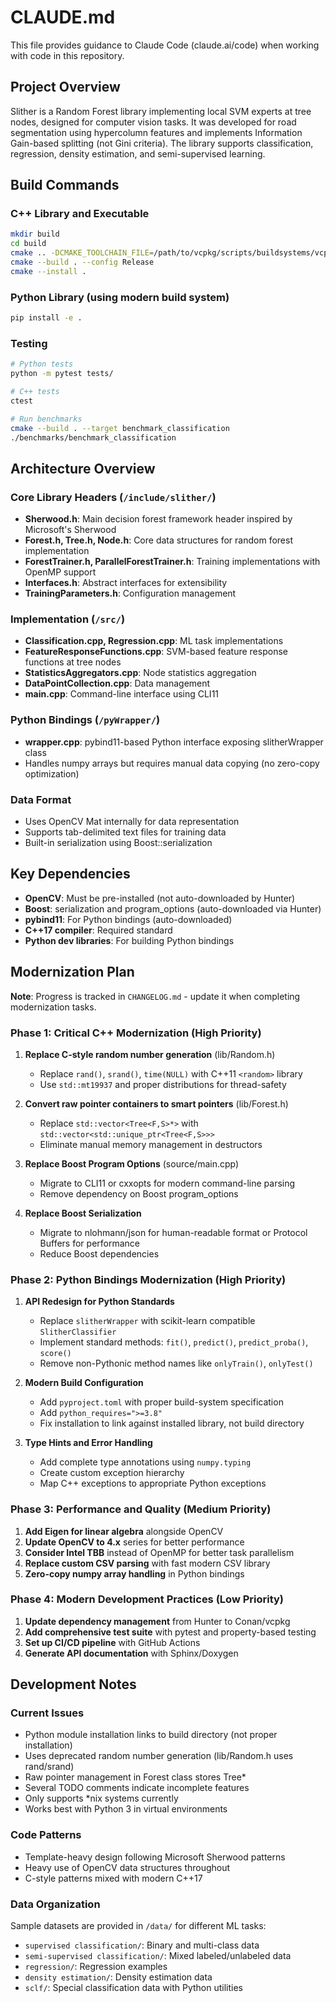 # CLAUDE.md

This file provides guidance to Claude Code (claude.ai/code) when working with code in this repository.

## Project Overview

Slither is a Random Forest library implementing local SVM experts at tree nodes, designed for computer vision tasks. It was developed for road segmentation using hypercolumn features and implements Information Gain-based splitting (not Gini criteria). The library supports classification, regression, density estimation, and semi-supervised learning.

## Build Commands

### C++ Library and Executable
```bash
mkdir build
cd build
cmake .. -DCMAKE_TOOLCHAIN_FILE=/path/to/vcpkg/scripts/buildsystems/vcpkg.cmake
cmake --build . --config Release
cmake --install .
```

### Python Library (using modern build system)
```bash
pip install -e .
```

### Testing
```bash
# Python tests
python -m pytest tests/

# C++ tests
ctest

# Run benchmarks
cmake --build . --target benchmark_classification
./benchmarks/benchmark_classification
```

## Architecture Overview

### Core Library Headers (`/include/slither/`)
- **Sherwood.h**: Main decision forest framework header inspired by Microsoft's Sherwood
- **Forest.h, Tree.h, Node.h**: Core data structures for random forest implementation
- **ForestTrainer.h, ParallelForestTrainer.h**: Training implementations with OpenMP support
- **Interfaces.h**: Abstract interfaces for extensibility
- **TrainingParameters.h**: Configuration management

### Implementation (`/src/`)
- **Classification.cpp, Regression.cpp**: ML task implementations
- **FeatureResponseFunctions.cpp**: SVM-based feature response functions at tree nodes
- **StatisticsAggregators.cpp**: Node statistics aggregation
- **DataPointCollection.cpp**: Data management
- **main.cpp**: Command-line interface using CLI11

### Python Bindings (`/pyWrapper/`)
- **wrapper.cpp**: pybind11-based Python interface exposing slitherWrapper class
- Handles numpy arrays but requires manual data copying (no zero-copy optimization)

### Data Format
- Uses OpenCV Mat internally for data representation
- Supports tab-delimited text files for training data
- Built-in serialization using Boost::serialization

## Key Dependencies
- **OpenCV**: Must be pre-installed (not auto-downloaded by Hunter)
- **Boost**: serialization and program_options (auto-downloaded via Hunter)
- **pybind11**: For Python bindings (auto-downloaded)
- **C++17 compiler**: Required standard
- **Python dev libraries**: For building Python bindings

## Modernization Plan

**Note**: Progress is tracked in `CHANGELOG.md` - update it when completing modernization tasks.

### Phase 1: Critical C++ Modernization (High Priority)
1. **Replace C-style random number generation** (lib/Random.h)
   - Replace `rand()`, `srand()`, `time(NULL)` with C++11 `<random>` library
   - Use `std::mt19937` and proper distributions for thread-safety

2. **Convert raw pointer containers to smart pointers** (lib/Forest.h)
   - Replace `std::vector<Tree<F,S>*>` with `std::vector<std::unique_ptr<Tree<F,S>>>`
   - Eliminate manual memory management in destructors

3. **Replace Boost Program Options** (source/main.cpp)
   - Migrate to CLI11 or cxxopts for modern command-line parsing
   - Remove dependency on Boost program_options

4. **Replace Boost Serialization**
   - Migrate to nlohmann/json for human-readable format or Protocol Buffers for performance
   - Reduce Boost dependencies

### Phase 2: Python Bindings Modernization (High Priority)
1. **API Redesign for Python Standards**
   - Replace `slitherWrapper` with scikit-learn compatible `SlitherClassifier`
   - Implement standard methods: `fit()`, `predict()`, `predict_proba()`, `score()`
   - Remove non-Pythonic method names like `onlyTrain()`, `onlyTest()`

2. **Modern Build Configuration**
   - Add `pyproject.toml` with proper build-system specification
   - Add `python_requires=">=3.8"`
   - Fix installation to link against installed library, not build directory

3. **Type Hints and Error Handling**
   - Add complete type annotations using `numpy.typing`
   - Create custom exception hierarchy
   - Map C++ exceptions to appropriate Python exceptions

### Phase 3: Performance and Quality (Medium Priority)
1. **Add Eigen for linear algebra** alongside OpenCV
2. **Update OpenCV to 4.x** series for better performance
3. **Consider Intel TBB** instead of OpenMP for better task parallelism
4. **Replace custom CSV parsing** with fast modern CSV library
5. **Zero-copy numpy array handling** in Python bindings

### Phase 4: Modern Development Practices (Low Priority)
1. **Update dependency management** from Hunter to Conan/vcpkg
2. **Add comprehensive test suite** with pytest and property-based testing
3. **Set up CI/CD pipeline** with GitHub Actions
4. **Generate API documentation** with Sphinx/Doxygen

## Development Notes

### Current Issues
- Python module installation links to build directory (not proper installation)
- Uses deprecated random number generation (lib/Random.h uses rand/srand)
- Raw pointer management in Forest class stores Tree*
- Several TODO comments indicate incomplete features
- Only supports *nix systems currently
- Works best with Python 3 in virtual environments

### Code Patterns
- Template-heavy design following Microsoft Sherwood patterns
- Heavy use of OpenCV data structures throughout
- C-style patterns mixed with modern C++17

### Data Organization
Sample datasets are provided in `/data/` for different ML tasks:
- `supervised classification/`: Binary and multi-class data
- `semi-supervised classification/`: Mixed labeled/unlabeled data  
- `regression/`: Regression examples
- `density estimation/`: Density estimation data
- `sclf/`: Special classification data with Python utilities